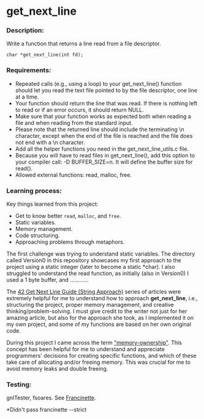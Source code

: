 # get_next_line

### Description:

Write a function that returns a line read from a file descriptor.

`char *get_next_line(int fd);`

### Requirements:
- Repeated calls (e.g., using a loop) to your get_next_line() function should let
you read the text file pointed to by the file descriptor, one line at a time.
- Your function should return the line that was read.
If there is nothing left to read or if an error occurs, it should return NULL.
- Make sure that your function works as expected both when reading a file and when
reading from the standard input.
- Please note that the returned line should include the terminating \n character,
except when the end of the file is reached and the file does not end with a \n
character.
- Add all the helper functions you need in the get_next_line_utils.c file.
- Because you will have to read files in get_next_line(), add this option to your compiler call: -D BUFFER_SIZE=n. It will define the buffer size for read().
- Allowed external functions: read, malloc, free.

### Learning process:

Key things learned from this project:

- Get to know better `read`, `malloc`, and `free`.
- Static variables.
- Memory management.
- Code structuring.
- Approaching problems through metaphors.

The first challenge was trying to understand static variables. The directory called Version0 in this repository showcases my first approach to the project using a static integer (later to become a static *char). I also struggled to understand the read function, as initially (also in Version0) I used a 1 byte buffer, and ............

The [42 Get Next Line Guide (String Approach)](https://medium.com/@lannur-s/gnl-c3cff1ee552b) series of articles were extremely helpful for me to understand how to approach **get_next_line**, i.e., structuring the project, proper memory management, and creative thinking/problem-solving. I must give credit to the writer not just for her amazing article, but also for the approach she took, as I implemented it on my own project, and some of my functions are based on her own original code.

During this project I came across the term ["memory-ownership"](https://stackoverflow.com/questions/60046802/understanding-memory-ownership-models-in-c). This concept has been helpful for me to understand and appreciate programmers' decisions for creating specific functions, and which of these take care of allocating and/or freeing memory. This was crucial for me to avoid memory leaks and double freeing.

### Testing:

gnlTester, fsoares. See [Francinette](https://github.com/WaRtr0/francinette-image).

*Didn't pass francinette --strict
